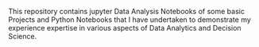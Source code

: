 This repository contains jupyter Data Analysis Notebooks of some basic Projects and Python Notebooks that I have undertaken to demonstrate my experience expertise in various 
aspects of Data Analytics and Decision Science.
